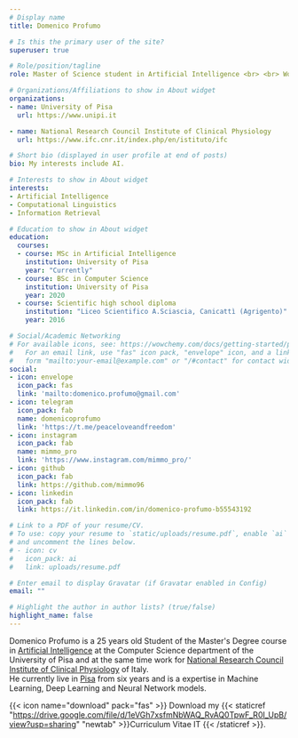 ```yaml
---
# Display name
title: Domenico Profumo

# Is this the primary user of the site?
superuser: true

# Role/position/tagline
role: Master of Science student in Artificial Intelligence <br> <br> Work at National Research Council Institute of Clinical Physiology

# Organizations/Affiliations to show in About widget
organizations:
- name: University of Pisa
  url: https://www.unipi.it

- name: National Research Council Institute of Clinical Physiology
  url: https://www.ifc.cnr.it/index.php/en/istituto/ifc

# Short bio (displayed in user profile at end of posts)
bio: My interests include AI.

# Interests to show in About widget
interests:
- Artificial Intelligence
- Computational Linguistics
- Information Retrieval

# Education to show in About widget
education:
  courses:
  - course: MSc in Artificial Intelligence
    institution: University of Pisa
    year: "Currently"
  - course: BSc in Computer Science
    institution: University of Pisa
    year: 2020   
  - course: Scientific high school diploma
    institution: "Liceo Scientifico A.Sciascia, Canicattì (Agrigento)"
    year: 2016 

# Social/Academic Networking
# For available icons, see: https://wowchemy.com/docs/getting-started/page-builder/#icons
#   For an email link, use "fas" icon pack, "envelope" icon, and a link in the
#   form "mailto:your-email@example.com" or "/#contact" for contact widget.
social:
- icon: envelope
  icon_pack: fas
  link: 'mailto:domenico.profumo@gmail.com'
- icon: telegram
  icon_pack: fab
  name: domenicoprofumo
  link: 'https://t.me/peaceloveandfreedom'
- icon: instagram
  icon_pack: fab
  name: mimmo_pro
  link: 'https://www.instagram.com/mimmo_pro/'
- icon: github
  icon_pack: fab
  link: https://github.com/mimmo96
- icon: linkedin
  icon_pack: fab
  link: https://it.linkedin.com/in/domenico-profumo-b55543192

# Link to a PDF of your resume/CV.
# To use: copy your resume to `static/uploads/resume.pdf`, enable `ai` icons in `params.toml`, 
# and uncomment the lines below.
# - icon: cv
#   icon_pack: ai
#   link: uploads/resume.pdf

# Enter email to display Gravatar (if Gravatar enabled in Config)
email: ""

# Highlight the author in author lists? (true/false)
highlight_name: false
---
```


Domenico Profumo is a 25 years old Student of the Master's Degree course in [Artificial Intelligence](https://didattica.di.unipi.it/laurea-magistrale-in-informatica/curricula/curriculum-artificial-intelligence/) at the Computer Science department of the University of Pisa and at the same time work for [National Research Council Institute of Clinical Physiology](https://www.ifc.cnr.it/index.php/en/istituto/ifc) of Italy. <br> He currently live in [Pisa](https://goo.gl/maps/WvUJxFbKdFVeU7rj9) from six years and is a expertise in Machine Learning, Deep Learning and Neural Network models. 

{{< icon name="download" pack="fas" >}} Download my {{< staticref "https://drive.google.com/file/d/1eVGh7xsfmNbWAQ_RvAQ0TpwF_R0I_UpB/view?usp=sharing" "newtab" >}}Curriculum Vitae IT {{< /staticref >}}.
